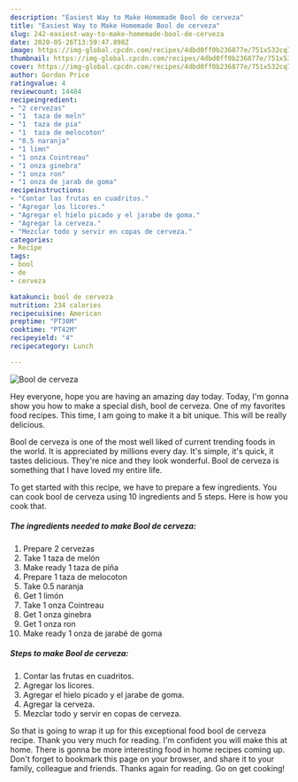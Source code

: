 ```yaml
---
description: "Easiest Way to Make Homemade Bool de cerveza"
title: "Easiest Way to Make Homemade Bool de cerveza"
slug: 242-easiest-way-to-make-homemade-bool-de-cerveza
date: 2020-05-26T13:59:47.898Z
image: https://img-global.cpcdn.com/recipes/4dbd0ff0b236877e/751x532cq70/bool-de-cerveza-foto-principal.jpg
thumbnail: https://img-global.cpcdn.com/recipes/4dbd0ff0b236877e/751x532cq70/bool-de-cerveza-foto-principal.jpg
cover: https://img-global.cpcdn.com/recipes/4dbd0ff0b236877e/751x532cq70/bool-de-cerveza-foto-principal.jpg
author: Gordon Price
ratingvalue: 4
reviewcount: 14484
recipeingredient:
- "2 cervezas"
- "1  taza de meln"
- "1  taza de pia"
- "1  taza de melocoton"
- "0.5 naranja"
- "1 limn"
- "1 onza Cointreau"
- "1 onza ginebra"
- "1 onza ron"
- "1 onza de jarab de goma"
recipeinstructions:
- "Contar las frutas en cuadritos."
- "Agregar los licores."
- "Agregar el hielo picado y el jarabe de goma."
- "Agregar la cerveza."
- "Mezclar todo y servir en copas de cerveza."
categories:
- Recipe
tags:
- bool
- de
- cerveza

katakunci: bool de cerveza 
nutrition: 234 calories
recipecuisine: American
preptime: "PT30M"
cooktime: "PT42M"
recipeyield: "4"
recipecategory: Lunch

---
```



![Bool de cerveza](https://img-global.cpcdn.com/recipes/4dbd0ff0b236877e/751x532cq70/bool-de-cerveza-foto-principal.jpg)

Hey everyone, hope you are having an amazing day today. Today, I'm gonna show you how to make a special dish, bool de cerveza. One of my favorites food recipes. This time, I am going to make it a bit unique. This will be really delicious.

Bool de cerveza is one of the most well liked of current trending foods in the world. It is appreciated by millions every day. It's simple, it's quick, it tastes delicious. They're nice and they look wonderful. Bool de cerveza is something that I have loved my entire life.




To get started with this recipe, we have to prepare a few ingredients. You can cook bool de cerveza using 10 ingredients and 5 steps. Here is how you cook that.

<!--inarticleads1-->

##### The ingredients needed to make Bool de cerveza:

1. Prepare 2 cervezas
1. Take 1  taza de melón
1. Make ready 1  taza de piña
1. Prepare 1  taza de melocoton
1. Take 0.5 naranja
1. Get 1 limón
1. Take 1 onza Cointreau
1. Get 1 onza ginebra
1. Get 1 onza ron
1. Make ready 1 onza de jarabé de goma




<!--inarticleads2-->

##### Steps to make Bool de cerveza:

1. Contar las frutas en cuadritos.
1. Agregar los licores.
1. Agregar el hielo picado y el jarabe de goma.
1. Agregar la cerveza.
1. Mezclar todo y servir en copas de cerveza.




So that is going to wrap it up for this exceptional food bool de cerveza recipe. Thank you very much for reading. I'm confident you will make this at home. There is gonna be more interesting food in home recipes coming up. Don't forget to bookmark this page on your browser, and share it to your family, colleague and friends. Thanks again for reading. Go on get cooking!
